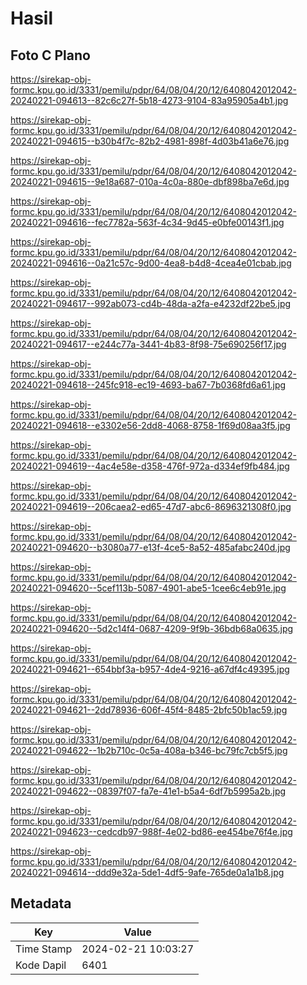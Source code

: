 # Hasil

## Foto C Plano

https://sirekap-obj-formc.kpu.go.id/3331/pemilu/pdpr/64/08/04/20/12/6408042012042-20240221-094613--82c6c27f-5b18-4273-9104-83a95905a4b1.jpg

https://sirekap-obj-formc.kpu.go.id/3331/pemilu/pdpr/64/08/04/20/12/6408042012042-20240221-094615--b30b4f7c-82b2-4981-898f-4d03b41a6e76.jpg

https://sirekap-obj-formc.kpu.go.id/3331/pemilu/pdpr/64/08/04/20/12/6408042012042-20240221-094615--9e18a687-010a-4c0a-880e-dbf898ba7e6d.jpg

https://sirekap-obj-formc.kpu.go.id/3331/pemilu/pdpr/64/08/04/20/12/6408042012042-20240221-094616--fec7782a-563f-4c34-9d45-e0bfe00143f1.jpg

https://sirekap-obj-formc.kpu.go.id/3331/pemilu/pdpr/64/08/04/20/12/6408042012042-20240221-094616--0a21c57c-9d00-4ea8-b4d8-4cea4e01cbab.jpg

https://sirekap-obj-formc.kpu.go.id/3331/pemilu/pdpr/64/08/04/20/12/6408042012042-20240221-094617--992ab073-cd4b-48da-a2fa-e4232df22be5.jpg

https://sirekap-obj-formc.kpu.go.id/3331/pemilu/pdpr/64/08/04/20/12/6408042012042-20240221-094617--e244c77a-3441-4b83-8f98-75e690256f17.jpg

https://sirekap-obj-formc.kpu.go.id/3331/pemilu/pdpr/64/08/04/20/12/6408042012042-20240221-094618--245fc918-ec19-4693-ba67-7b0368fd6a61.jpg

https://sirekap-obj-formc.kpu.go.id/3331/pemilu/pdpr/64/08/04/20/12/6408042012042-20240221-094618--e3302e56-2dd8-4068-8758-1f69d08aa3f5.jpg

https://sirekap-obj-formc.kpu.go.id/3331/pemilu/pdpr/64/08/04/20/12/6408042012042-20240221-094619--4ac4e58e-d358-476f-972a-d334ef9fb484.jpg

https://sirekap-obj-formc.kpu.go.id/3331/pemilu/pdpr/64/08/04/20/12/6408042012042-20240221-094619--206caea2-ed65-47d7-abc6-8696321308f0.jpg

https://sirekap-obj-formc.kpu.go.id/3331/pemilu/pdpr/64/08/04/20/12/6408042012042-20240221-094620--b3080a77-e13f-4ce5-8a52-485afabc240d.jpg

https://sirekap-obj-formc.kpu.go.id/3331/pemilu/pdpr/64/08/04/20/12/6408042012042-20240221-094620--5cef113b-5087-4901-abe5-1cee6c4eb91e.jpg

https://sirekap-obj-formc.kpu.go.id/3331/pemilu/pdpr/64/08/04/20/12/6408042012042-20240221-094620--5d2c14f4-0687-4209-9f9b-36bdb68a0635.jpg

https://sirekap-obj-formc.kpu.go.id/3331/pemilu/pdpr/64/08/04/20/12/6408042012042-20240221-094621--654bbf3a-b957-4de4-9216-a67df4c49395.jpg

https://sirekap-obj-formc.kpu.go.id/3331/pemilu/pdpr/64/08/04/20/12/6408042012042-20240221-094621--2dd78936-606f-45f4-8485-2bfc50b1ac59.jpg

https://sirekap-obj-formc.kpu.go.id/3331/pemilu/pdpr/64/08/04/20/12/6408042012042-20240221-094622--1b2b710c-0c5a-408a-b346-bc79fc7cb5f5.jpg

https://sirekap-obj-formc.kpu.go.id/3331/pemilu/pdpr/64/08/04/20/12/6408042012042-20240221-094622--08397f07-fa7e-41e1-b5a4-6df7b5995a2b.jpg

https://sirekap-obj-formc.kpu.go.id/3331/pemilu/pdpr/64/08/04/20/12/6408042012042-20240221-094623--cedcdb97-988f-4e02-bd86-ee454be76f4e.jpg

https://sirekap-obj-formc.kpu.go.id/3331/pemilu/pdpr/64/08/04/20/12/6408042012042-20240221-094614--ddd9e32a-5de1-4df5-9afe-765de0a1a1b8.jpg


## Metadata

| Key        | Value               |
| ---------- | ------------------- |
| Time Stamp | 2024-02-21 10:03:27 |
| Kode Dapil | 6401                |



